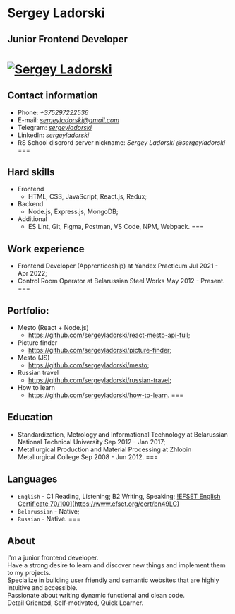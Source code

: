 # Sergey Ladorski
## Junior Frontend Developer
[![Sergey Ladorski](https://avatars.githubusercontent.com/u/87638252?v=4)](https://github.com/sergeyladorski)
===

## Contact information
- Phone:  *+375297222536*
- E-mail:    *sergeyladorski@gmail.com*
- Telegram: *[sergeyladorski](https://t.me/sergeyladorski)*
- LinkedIn: *[sergeyladorski](https://www.linkedin.com/in/sergeyladorski)*
- RS School discrord server nickname: *Sergey Ladorski @sergeyladorski*
===

## Hard skills
* Frontend
    - HTML, CSS, JavaScript, React.js, Redux;
* Backend
    - Node.js, Express.js, MongoDB;
* Additional
    - ES Lint, Git, Figma, Postman, VS Code, NPM, Webpack.
===

## Work experience
* Frontend Developer (Apprenticeship)
    at Yandex.Practicum
    Jul 2021 - Apr 2022;
* Control Room Operator
    at Belarussian Steel Works
    May 2012 - Present.
===

## Portfolio:
* Mesto (React + Node.js)
    - https://github.com/sergeyladorski/react-mesto-api-full;
* Picture finder
    - https://github.com/sergeyladorski/picture-finder;
* Mesto (JS)
    - https://github.com/sergeyladorski/mesto;
* Russian travel
    - https://github.com/sergeyladorski/russian-travel;
* How to learn
    - https://github.com/sergeyladorski/how-to-learn.
===

## Education
* Standardization, Metrology and Informational Technology
    at Belarussian National Technical University
    Sep 2012 - Jan 2017;
* Metallurgical Production and Material Processing
    at Zhlobin Metallurgical College
    Sep 2008 - Jun 2012.
===

## Languages
* `English` -  C1 Reading, Listening; B2 Writing, Speaking;
[!EFSET English Certificate 70/100](https://cdn.efset.org/efset-widget/img/certificate_70.png)](https://www.efset.org/cert/bn49LC)
* `Belarussian` - Native;
* `Russian` - Native.
===

## About
I'm a junior frontend developer.  
Have a strong desire to learn and discover new things and implement them to my projects.  
Specialize in building user friendly and semantic websites that are highly intuitive and accessible.  
Passionate about writing  dynamic functional and clean code.  
Detail Oriented, Self-motivated, Quick Learner.
